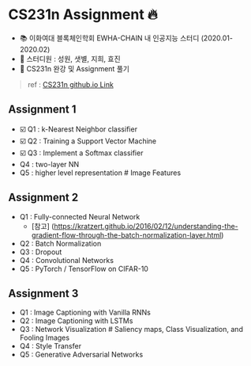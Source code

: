 # CS231n Assignment :fire:

- :books: 이화여대 블록체인학회 EWHA-CHAIN 내 인공지능 스터디 (2020.01-2020.02) 
- :running: 스터디원 : 성원, 샛별, 지희, 효진
- :dizzy: CS231n 완강 및 Assignment 풀기

> ref : [CS231n github.io Link](http://cs231n.github.io/assignments2019/assignment1/) 

## Assignment 1
- :ballot_box_with_check: Q1 : k-Nearest Neighbor classifier
- :ballot_box_with_check: Q2 : Training a Support Vector Machine
- :ballot_box_with_check: Q3 : Implement a Softmax classifier
- Q4 : two-layer NN
- Q5 : higher level representation # Image Features

## Assignment 2
- Q1 : Fully-connected Neural Network
  - [참고] (https://kratzert.github.io/2016/02/12/understanding-the-gradient-flow-through-the-batch-normalization-layer.html)
- Q2 : Batch Normalization
- Q3 : Dropout
- Q4 : Convolutional Networks 
- Q5 : PyTorch / TensorFlow on CIFAR-10 

## Assignment 3
- Q1 : Image Captioning with Vanilla RNNs
- Q2 : Image Captioning with LSTMs
- Q3 : Network Visualization # Saliency maps, Class Visualization, and Fooling Images
- Q4 : Style Transfer
- Q5 : Generative Adversarial Networks
